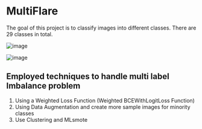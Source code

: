 # MultiFlare

The goal of this project is to classify images into different classes. There are 29 classes in total.

![image](https://github.com/shanunrandev123/MultiFlare/assets/49170258/45ec285c-d8d3-4831-bec3-a8410e639bec)

![image](https://github.com/shanunrandev123/MultiFlare/assets/49170258/403f2f97-01b4-42a9-8d79-fe449bb38bdb)


## Employed techniques to handle multi label Imbalance problem
1. Using a Weighted Loss Function (Weighted BCEWithLogitLoss Function)
2. Using Data Augmentation and create more sample images for minority classes
3. Use Clustering and MLsmote
